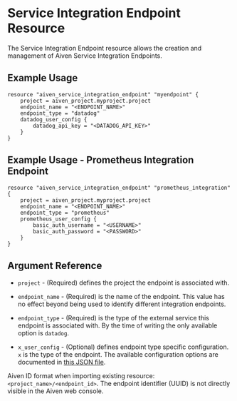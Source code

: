 # Service Integration Endpoint Resource

The Service Integration Endpoint resource allows the creation and management of Aiven Service Integration Endpoints.

## Example Usage

```hcl
resource "aiven_service_integration_endpoint" "myendpoint" {
    project = aiven_project.myproject.project
    endpoint_name = "<ENDPOINT_NAME>"
    endpoint_type = "datadog"
    datadog_user_config {
        datadog_api_key = "<DATADOG_API_KEY>"
    }
}
```

## Example Usage - Prometheus Integration Endpoint

```hcl
resource "aiven_service_integration_endpoint" "prometheus_integration" {
    project = aiven_project.myproject.project
    endpoint_name = "<ENDPOINT_NAME>"
    endpoint_type = "prometheus"
    prometheus_user_config {
        basic_auth_username = "<USERNAME>"
        basic_auth_password = "<PASSWORD>"
    }
}
```

## Argument Reference

* `project` - (Required) defines the project the endpoint is associated with.

* `endpoint_name` - (Required) is the name of the endpoint. This value has no effect beyond being used
to identify different integration endpoints.

* `endpoint_type` - (Required) is the type of the external service this endpoint is associated with.
By the time of writing the only available option is `datadog`.

* `x_user_config` - (Optional) defines endpoint type specific configuration. `x` is the type of the
endpoint. The available configuration options are documented in
[this JSON file](https://github.com/aiven/terraform-provider-aiven/tree/master/aiven/templates/integration_endpoints_user_config_schema.json).

Aiven ID format when importing existing resource: `<project_name>/<endpoint_id>`. The
endpoint identifier (UUID) is not directly visible in the Aiven web console.